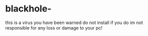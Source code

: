 # blackhole-
this is a virus you have been warned do not install if you do im not responsible for any loss or damage to your pc!
